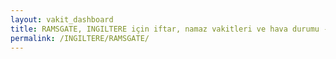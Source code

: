 ```yaml
---
layout: vakit_dashboard
title: RAMSGATE, INGILTERE için iftar, namaz vakitleri ve hava durumu - ilçe/eyalet seç
permalink: /INGILTERE/RAMSGATE/
---
```


<script type="text/javascript">
  var GLOBAL_COUNTRY = 'INGILTERE';
  var GLOBAL_CITY = 'RAMSGATE';
  var GLOBAL_STATE = '';
  var lat = 72;
  var lon = 21;
</script>
